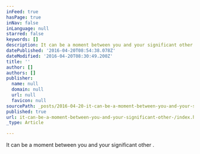 ```yaml
---
inFeed: true
hasPage: true
inNav: false
inLanguage: null
starred: false
keywords: []
description: It can be a moment between you and your significant other .
datePublished: '2016-04-20T08:54:38.078Z'
dateModified: '2016-04-20T08:30:49.200Z'
title: ''
author: []
authors: []
publisher:
  name: null
  domain: null
  url: null
  favicon: null
sourcePath: _posts/2016-04-20-it-can-be-a-moment-between-you-and-your-significant-other-.md
published: true
url: it-can-be-a-moment-between-you-and-your-significant-other-/index.html
_type: Article

---
```

It can be a moment between you and your significant other .